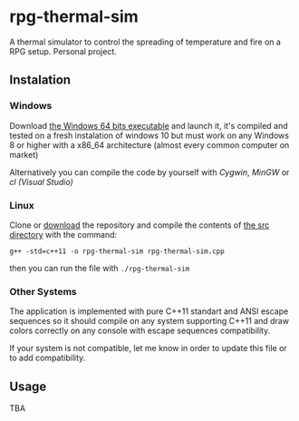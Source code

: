 # rpg-thermal-sim
A thermal simulator to control the spreading of temperature and fire on a RPG setup. Personal project.

## Instalation

### Windows
Download [the Windows 64 bits executable](../../raw/master/x86_64%20win64/rpg-thermal-sim.exe) and launch it, it's compiled and tested on a fresh instalation of windows 10 but must work on any Windows 8 or higher with a x86_64 architecture (almost every common computer on market)

Alternatively you can compile the code by yourself with _Cygwin_, _MinGW_ or _cl (Visual Studio)_

### Linux
Clone or [download](https://github.com/ElrikPiro/rpg-thermal-sim/archive/master.zip) the repository and compile the contents of [the src directory](https://github.com/ElrikPiro/rpg-thermal-sim/tree/master/src) with the command:
```
g++ -std=c++11 -o rpg-thermal-sim rpg-thermal-sim.cpp
``` 
then you can run the file with `./rpg-thermal-sim`

### Other Systems
The application is implemented with pure C++11 standart and ANSI escape sequences so it should compile on any system supporting C++11 and draw colors correctly on any console with escape sequences compatibility.

If your system is not compatible, let me know in order to update this file or to add compatibility.

## Usage
TBA
